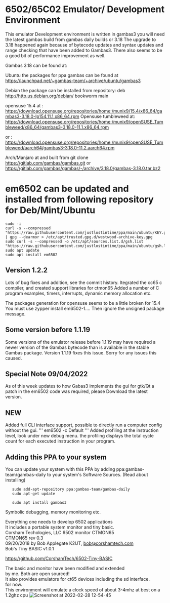 # 6502/65C02 Emulator/ Development Environment
This emulator Development environment is written in gambas3
you will need the latest gambas build from gambas daily builds or 3.18
The upgrade to 3.18 happened again because of bytecode updates and syntax updates and range checking
that have been added to Gambas3. There also seems to be a good bit of performance improvement as well.

Gambas 3.18 can be found at:

Ubuntu the packages for ppa gambas can be found at
https://launchpad.net/~gambas-team/+archive/ubuntu/gambas3

Debian the package can be installed from repository:
deb http://http.us.debian.org/debian/ bookworm main

opensuse 15.4 at : 
https://download.opensuse.org/repositories/home:/munix9/15.4/x86_64/gambas3-3.18.0-lp154.11.1.x86_64.rpm
Opensuse tumbleweed at:
https://download.opensuse.org/repositories/home:/munix9/openSUSE_Tumbleweed/x86_64/gambas3-3.18.0-11.1.x86_64.rpm

or :
https://download.opensuse.org/repositories/home:/munix9/openSUSE_Tumbleweed/aarch64/gambas3-3.18.0-11.2.aarch64.rpm

Arch/Manjaro at and built from
git clone https://gitlab.com/gambas/gambas.git
or
https://gitlab.com/gambas/gambas/-/archive/3.18.0/gambas-3.18.0.tar.bz2

# em6502 can be updated and installed from following repository for Deb/Mint/Ubuntu
```
sudo -i
curl -s --compressed "https://raw.githubusercontent.com/justlostintime/ppa/main/ubuntu/KEY.gpg" | gpg --dearmor > /etc/apt/trusted.gpg.d/westwood-archive-key.gpg
sudo curl -s --compressed -o /etc/apt/sources.list.d/gsh.list "https://raw.githubusercontent.com/justlostintime/ppa/main/ubuntu/gsh.list"
sudo apt update
sudo apt install em6502
```

## Version 1.2.2
Lots of bug fixes and addition, see the commit history.
Itegrated the cc65 c compiler, and created support libraries for ctmon65
Added a number of C program examples, timers, interrupts, dynamic memory allocation etc.

The packages generation for opensuse seems to be a little broken for 15.4
You must use zypper install em6502-1....
Then ignore the unsigned package message.   

## Some version before 1.1.19
Some versions of the emulator release before 1.1.19 may have required a newer version of the Gambas bytecode
than is available in the stable Gambas package. Version 1.1.19 fixes this issue.
Sorry for any issues this caused.

## Special Note 09/04/2022
  As of this week updates to how Gabas3 implements the gui for gtk/Qt a patch in the em6502 code was required, please
  Download the latest version.
  
## NEW
  Added full CLI interface support, possible to directly run a computer config without the gui.
  '''
  em6502 -c Default
  '''
  Added profiling at the instruction level, look under new debug menu. the profiling displays the total 
  cycle count for each executed instruction in your program.
  
## Adding this PPA to your system
You can update your system with this PPA by adding 
ppa:gambas-team/gambas-daily to your system's Software Sources. (Read about installing)
```
   sudo add-apt-repository ppa:gambas-team/gambas-daily
   sudo apt-get update
   
   sudo apt install gambas3
```
Symbolic debugging, memory monitoring etc.

Everything one needs to develop 6502 applications\
It includes a portable system monitor and tiny basic.\
Corsham Techologies, LLC 6502 monitor CTMON65\
CTMON65 rev 0.3\
09/20/2018 by Bob Applegate K2UT, bob@corshamtech.com\
Bob's Tiny BASIC v1.0.1

https://github.com/CorshamTech/6502-Tiny-BASIC

The basic and monitor have been modified and extended\
by me. Both are open sourced!\
It also provides emulators for ct65 devices including the sd interface.\
for now.\
This environment will emulate a clock speed of about 3-4mhz at best on a 1.2ghz cpu
![Screenshot at 2022-02-28 12-54-45](https://user-images.githubusercontent.com/2708327/156057767-10a277e2-0128-4bdc-aa26-4d23ec63ec10.png)




